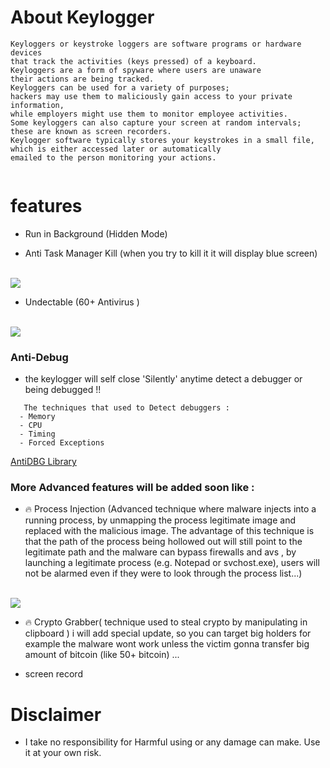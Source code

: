 
# About Keylogger
```
Keyloggers or keystroke loggers are software programs or hardware devices
that track the activities (keys pressed) of a keyboard. 
Keyloggers are a form of spyware where users are unaware
their actions are being tracked. 
Keyloggers can be used for a variety of purposes;
hackers may use them to maliciously gain access to your private information,
while employers might use them to monitor employee activities.
Some keyloggers can also capture your screen at random intervals;
these are known as screen recorders. 
Keylogger software typically stores your keystrokes in a small file,
which is either accessed later or automatically 
emailed to the person monitoring your actions.


```
# features
* Run in Background (Hidden Mode)

* Anti Task Manager Kill (when you try to kill it it will display blue screen)
<br>
<img src="https://github.com/walczy/Skinjbir/blob/main/r2.jpg"></img>
<br>

* Undectable  (60+ Antivirus )

<br>
<img src="https://github.com/walczy/Skinjbir/blob/main/r1.JPG"></img>
<br>

### Anti-Debug
* the keylogger will self close 'Silently' anytime detect a debugger or being debugged !!
```  
   The techniques that used to Detect debuggers :
  - Memory
  - CPU
  - Timing
  - Forced Exceptions
  ```
  [AntiDBG Library](https://github.com/HackOvert/AntiDBG)
### More Advanced features will  be added soon like :

* 🔥 Process Injection (Advanced technique where malware injects into a running process, by unmapping the process legitimate image and replaced with the malicious image. The  advantage of this technique is that the path of the process being hollowed out will still point to the legitimate path  and the malware can bypass firewalls and  avs , by launching a legitimate process (e.g. Notepad or svchost.exe), users will not be alarmed even if they were to look through the process list...)
<br>
<img src="https://github.com/walczy/Skinjbir/blob/main/P.i.gif"></img>
<br>

* 🔥 Crypto Grabber( technique used to steal crypto by manipulating  in clipboard ) i will add special update, so you can target big holders for example the malware wont work unless the victim gonna transfer big amount of bitcoin (like 50+ bitcoin)  ...

* screen record


# Disclaimer
* I take no responsibility for Harmful using or any damage can make. Use it at your own risk.

